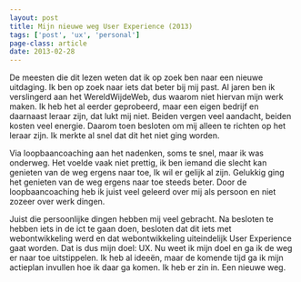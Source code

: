```yaml
---
layout: post
title: Mijn nieuwe weg User Experience (2013)
tags: ['post', 'ux', 'personal']
page-class: article
date: 2013-02-28
---
```



De meesten die dit lezen weten dat ik op zoek ben naar een nieuwe uitdaging. Ik ben op zoek naar iets dat beter bij mij past. Al jaren ben ik verslingerd aan het WereldWijdeWeb, dus waarom niet hiervan mijn werk maken. Ik heb het al eerder geprobeerd, maar een eigen bedrijf en daarnaast leraar zijn, dat lukt mij niet. Beiden vergen veel aandacht, beiden kosten veel energie. 
Daarom toen besloten om mij alleen te richten op het leraar zijn. Ik merkte al snel dat dit het niet ging worden. 

Via loopbaancoaching aan het nadenken, soms te snel, maar ik was onderweg. Het voelde vaak niet prettig, ik ben iemand die slecht kan genieten van de weg ergens naar toe, Ik wil er gelijk al zijn. Gelukkig ging het genieten van de weg ergens naar toe steeds beter. Door de loopbaancoaching heb ik juist veel geleerd over mij als persoon en niet zozeer over werk dingen. 

Juist die persoonlijke dingen hebben mij veel gebracht. Na besloten te hebben iets in de ict te gaan doen, besloten dat dit iets  met webontwikkeling werd en dat webontwikkeling uiteindelijk User Experience gaat worden. Dat is dus mijn doel: UX. Nu weet ik mijn doel en ga ik de weg er naar toe uitstippelen. Ik heb al ideeën, maar de komende tijd ga ik mijn actieplan invullen hoe ik daar ga komen. Ik heb er zin in. Een nieuwe weg.   